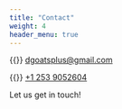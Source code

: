 ```yaml
---
title: "Contact"
weight: 4
header_menu: true
---
```


{{<icon class="fa fa-envelope">}}&nbsp;[dgoatsplus@gmail.com](mailto:dgoatsplus@gmail.com)

{{<icon class="fa fa-phone">}}&nbsp;[+1 253 9052604](tel:+12539052604)

Let us get in touch!

